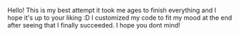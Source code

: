 Hello! This is my best attempt it took me ages to finish everything and I hope it's up to your liking :D
I customized my code to fit my mood at the end after seeing that I finally succeeded. I hope you dont mind!
